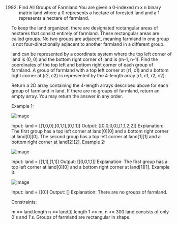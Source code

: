 1992. Find All Groups of Farmland
You are given a 0-indexed m x n binary matrix land where a 0 represents a hectare of forested land and a 1 represents a hectare of farmland.

To keep the land organized, there are designated rectangular areas of hectares that consist entirely of farmland. These rectangular areas are called groups. No two groups are adjacent, meaning farmland in one group is not four-directionally adjacent to another farmland in a different group.

land can be represented by a coordinate system where the top left corner of land is (0, 0) and the bottom right corner of land is (m-1, n-1). Find the coordinates of the top left and bottom right corner of each group of farmland. A group of farmland with a top left corner at (r1, c1) and a bottom right corner at (r2, c2) is represented by the 4-length array [r1, c1, r2, c2].

Return a 2D array containing the 4-length arrays described above for each group of farmland in land. If there are no groups of farmland, return an empty array. You may return the answer in any order.

 

Example 1:


![image](https://github.com/Adityaraj05/LeetCode/assets/118068294/a9cb29b3-e925-4ed3-ab6d-660b40c132f2)



Input: land = [[1,0,0],[0,1,1],[0,1,1]]
Output: [[0,0,0,0],[1,1,2,2]]
Explanation:
The first group has a top left corner at land[0][0] and a bottom right corner at land[0][0].
The second group has a top left corner at land[1][1] and a bottom right corner at land[2][2].
Example 2:


![image](https://github.com/Adityaraj05/LeetCode/assets/118068294/8f1c6dce-da09-46b6-b5e2-a7e28948566d)


Input: land = [[1,1],[1,1]]
Output: [[0,0,1,1]]
Explanation:
The first group has a top left corner at land[0][0] and a bottom right corner at land[1][1].
Example 3:


![image](https://github.com/Adityaraj05/LeetCode/assets/118068294/2371b294-415b-4e1e-b77f-fcda83843c1f)


Input: land = [[0]]
Output: []
Explanation:
There are no groups of farmland.
 

Constraints:

m == land.length
n == land[i].length
1 <= m, n <= 300
land consists of only 0's and 1's.
Groups of farmland are rectangular in shape.
